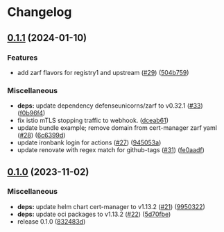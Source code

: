 # Changelog

## [0.1.1](https://github.com/defenseunicorns/uds-capability-cert-manager/compare/v0.1.0...v0.1.1) (2024-01-10)


### Features

* add zarf flavors for registry1 and upstream ([#29](https://github.com/defenseunicorns/uds-capability-cert-manager/issues/29)) ([504b759](https://github.com/defenseunicorns/uds-capability-cert-manager/commit/504b759b966f2757015eb6663f94fdccf0631f21))


### Miscellaneous

* **deps:** update dependency defenseunicorns/zarf to v0.32.1 ([#33](https://github.com/defenseunicorns/uds-capability-cert-manager/issues/33)) ([f0b96f4](https://github.com/defenseunicorns/uds-capability-cert-manager/commit/f0b96f41e5a5adf817d3b047f8e87be5d68b0669))
* fix istio mTLS stopping traffic to webhook. ([dceab61](https://github.com/defenseunicorns/uds-capability-cert-manager/commit/dceab61719acac8fdf9ea2999f896784cb485e6a))
* update bundle example; remove domain from cert-manager zarf yaml ([#28](https://github.com/defenseunicorns/uds-capability-cert-manager/issues/28)) ([6c6399d](https://github.com/defenseunicorns/uds-capability-cert-manager/commit/6c6399d8ef566faad16515363e4eb5b86cc6808f))
* update ironbank login for actions ([#27](https://github.com/defenseunicorns/uds-capability-cert-manager/issues/27)) ([945053a](https://github.com/defenseunicorns/uds-capability-cert-manager/commit/945053a329f430921d6038cb9297df6a0273b739))
* update renovate with regex match for github-tags ([#31](https://github.com/defenseunicorns/uds-capability-cert-manager/issues/31)) ([fe0aadf](https://github.com/defenseunicorns/uds-capability-cert-manager/commit/fe0aadf05b0e59d86d6595b401d0a702c22160b1))

## [0.1.0](https://github.com/defenseunicorns/uds-capability-cert-manager/compare/v0.0.2...v0.1.0) (2023-11-02)


### Miscellaneous

* **deps:** update helm chart cert-manager to v1.13.2 ([#21](https://github.com/defenseunicorns/uds-capability-cert-manager/issues/21)) ([9950322](https://github.com/defenseunicorns/uds-capability-cert-manager/commit/9950322ccd7436d23bce47f963a24b0dd2f2f510))
* **deps:** update oci packages to v1.13.2 ([#22](https://github.com/defenseunicorns/uds-capability-cert-manager/issues/22)) ([5d70fbe](https://github.com/defenseunicorns/uds-capability-cert-manager/commit/5d70fbef973e10f504a85421f767afd08449a4b1))
* release 0.1.0 ([832483d](https://github.com/defenseunicorns/uds-capability-cert-manager/commit/832483dc3e1bb048b527518a160c2046dd39b720))

